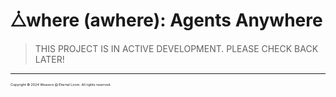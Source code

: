 
# ⧊where (awhere): Agents Anywhere

> THIS PROJECT IS IN ACTIVE DEVELOPMENT. PLEASE CHECK BACK LATER!


---
<span style="font-size:4pt;">Copyright &copy; 2024 Weavers @ Eternal Loom. All rights reserved.</span>
